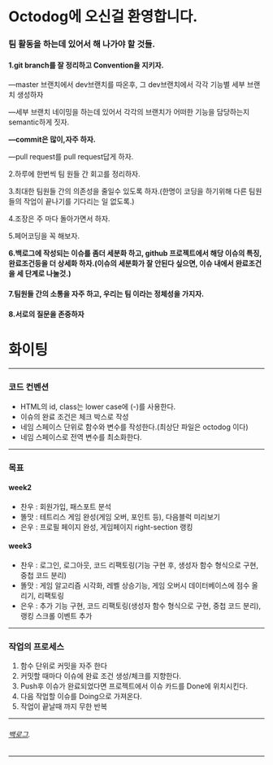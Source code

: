 
# Octodog에 오신걸 환영합니다.

### 팀 활동을 하는데 있어서 해 나가야 할 것들.

#### 1.git branch를 잘 정리하고 Convention을 지키자.

—master 브랜치에서 dev브랜치를 따온후, 그 dev브랜치에서 각각 기능별 세부 브랜치 생성하자

—세부 브랜치 네이밍을 하는데 있어서 각각의 브랜치가 어떠한 기능을 담당하는지 semantic하게 짓자.

**—commit은 많이,자주 하자.**

—pull request를 pull request답게 하자.



2.하루에 한번씩 팀 원들 간 회고를 정리하자.

3.최대한 팀원들 간의 의존성을 줄일수 있도록 하자.(한명이 코딩을 하기위해 다른 팀원들의 작업이 끝나기를 기다리는 일 없도록.)

4.조장은 주 마다 돌아가면서 하자.

5.페어코딩을 꼭 해보자.

**6.백로그에 작성되는 이슈를 좀더 세분화 하고, github 프로젝트에서 해당 이슈의 특징, 완료조건등을 더 상세화 하자.(이슈의 세분화가 잘 안된다 싶으면, 이슈 내에서 완료조건을 세 단계로 나눌것.)**

#### 7.팀원들 간의 소통을 자주 하고, 우리는 팀 이라는 정체성을 가지자.

#### 8.서로의 질문을 존중하자

# 화이팅
---
### 코드 컨벤션

- HTML의 id, class는 lower case에 (-)를 사용한다.
- 이슈의 완료 조건은 체크 박스로 작성
- 네임 스페이스 단위로 함수와 변수를 작성한다.(최상단 파일은 octodog 이다)
- 네임 스페이스로 전역 변수를 최소화한다.

---
### 목표
#### week2
- 찬우 : 회원가입, 패스포트 분석
- 똘맛 : 테트리스 게임 완성(게임 오버, 포인트 등), 다음블럭 미리보기
- 은우 : 프로필 페이지 완성, 게임페이지 right-section 랭킹

#### week3
- 찬우 : 로그인, 로그아웃, 코드 리팩토링(기능 구현 후, 생성자 함수 형식으로 구현, 중첩 코드 분리)
- 똘맛 : 게임 알고리즘 시각화, 레벨 상승기능, 게임 오버시 데이터베이스에 점수 올리기, 리팩토링
- 은우 : 추가 기능 구현, 코드 리팩토링(생성자 함수 형식으로 구현, 중첩 코드 분리), 랭킹 스크롤 이벤트 추가

---
### 작업의 프로세스

1. 함수 단위로 커밋을 자주 한다
2. 커밋할 때마다 이슈에 완료 조건 생성/체크를 지향한다.
3. Push후 이슈가 완료되었다면 프로젝트에서 이슈 카드를 Done에 위치시킨다.
4. 다음 작업할 이슈를 Doing으로 가져온다.
5. 작업이 끝날때 까지 무한 반복

---

###### [백로그](https://docs.google.com/spreadsheets/d/1oPLFLu_U_ucES-F0btmBFMH5qA_QX_94bG3SrktzNlM/edit#gid=0 "백로그").
---
